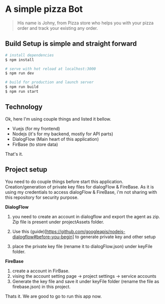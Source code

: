 # A simple pizza Bot

> His name is Johny, from Pizza store who helps you with your pizza order and track your existing any order.

## Build Setup is simple and straight forward

```bash
# install dependencies
$ npm install

# serve with hot reload at localhost:3000
$ npm run dev

# build for production and launch server
$ npm run build
$ npm run start
```

## Technology

Ok, here I'm using couple things and listed it bellow.

-  Vuejs (for my frontend)
-  Nodejs (it's for my backend, mostly for API parts)
-  DialogFlow (Main heart of this application)
-  FirBase (to store data)

That's it.

## Project setup

You need to do couple things before start this application.
Creation/generation of private key files for dialogFlow & FireBase. As it is using my credentials to access dialogFlow & FireBase, i'm not sharing with this repository for security purpose.

**DialogFlow**

1. you need to create an account in dialogflow and export the agent as zip. Zip file is present under projectAssets folder.

2. Use this (guide)[https://github.com/googleapis/nodejs-dialogflow#before-you-begin] to generate private key and other setup

3. place the private key file (rename it to dialogFlow.json) under keyFile folder.

**FireBase**

1. create a account in FirBase.
2. vising the account setting page -> project settings -> service accounts
3. Generate the key file and save it under keyFile folder (rename the file as firebase.json) in this project.

Thats it. We are good to go to run this app now.
